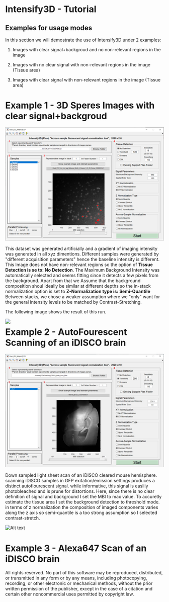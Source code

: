 # Intensify3D - Tutorial

## Examples for usage modes

In this section we will demostrate the use of Intensify3D under 2 examples:

1) Images with clear signal+backgroud and no non-relevant regions in the image

2) Images with no clear signal with non-relevant regions in the image (Tissue area)

3) Images with clear signal with non-relevant regions in the image (Tissue area)



# Example 1 - 3D Speres Images with clear signal+backgroud

<img src="SyntheticDataExample.png?raw=true." data-canonical-src="SyntheticDataExample.png?raw=true" />


 
This dataset was generated artificially and a gradient of imaging intensity was generated in all xyz dimentions.
Different samples were generated by "different acquisition parameters" hence the baseline intensity is different. 
This Image does not have non-relevant regions so the option of **Tissue Detection is se to: No Detection**.
The Maximum Background Intensity was automatically selected and seems fitting since it detects a few pixels from the background. 
Apart from that we Assume that the background composition shoul ideally be similar at different depths so the in-stack normalization option is set to **Z-Normalization type is: Semi-Quantile**   
Between stacks, we chose a weaker assumption where we "only" want for the general intensity levels to be matched by Contrast-Stretching.

The following image shows the result of this run.

<img align="left" src="Montage2-01.jpg?raw=true." data-canonical-src="Montage.jpg?raw=true" />



# Example 2 - AutoFourescent Scanning of an iDISCO brain 

<img src="GUI_iDISCO_AutoFlu2.jpg?raw=true." data-canonical-src="GUI_iDISCO_AutoFlu2.jpg?raw=true" />

Down sampled light sheet scan of an iDISCO cleared mouse hemisphere. scanning iDISCO samples in GFP exitation/emission settings produces a distinct autoflourescent signal. while informative, this signal is easlily photobleached and is prune for distortions. 
Here, since there is no clear definition of signal and background I set the MBI to max value. To accuretly estimate the tissue area I set the background detection to threshold mode. in terms of z normalization the composition of imaged components varies along the z axis so semi-quantile is a too strong assumption so I selected contrast-stretch. 




 ![Alt text](iDISCOHemi.gif?raw=true "Optional Title")



# Example 3 - Alexa647 Scan of an iDISCO brain
 



 
 All rights reserved. No part of this software may be reproduced, 
 distributed, or transmitted in any form or by any means, including photocopying,
 recording, or other electronic or mechanical methods,
 without the prior written permission of the publisher,
 except in the case of a citation and certain other
 noncommercial uses permitted by copyright law.

